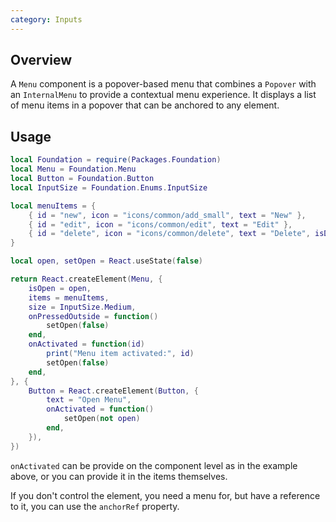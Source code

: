 ```yaml
---
category: Inputs
---
```


## Overview

A `Menu` component is a popover-based menu that combines a `Popover` with an `InternalMenu` to provide a contextual menu experience. It displays a list of menu items in a popover that can be anchored to any element.

## Usage

```lua
local Foundation = require(Packages.Foundation)
local Menu = Foundation.Menu
local Button = Foundation.Button
local InputSize = Foundation.Enums.InputSize

local menuItems = {
	{ id = "new", icon = "icons/common/add_small", text = "New" },
	{ id = "edit", icon = "icons/common/edit", text = "Edit" },
	{ id = "delete", icon = "icons/common/delete", text = "Delete", isDisabled = true },
}

local open, setOpen = React.useState(false)

return React.createElement(Menu, {
	isOpen = open,
	items = menuItems,
	size = InputSize.Medium,
	onPressedOutside = function()
		setOpen(false)
	end,
	onActivated = function(id)
		print("Menu item activated:", id)
		setOpen(false)
	end,
}, {
	Button = React.createElement(Button, {
		text = "Open Menu",
		onActivated = function()
			setOpen(not open)
		end,
	}),
})
```

`onActivated` can be provide on the component level as in the example above, or you can provide it in the items themselves.

If you don't control the element, you need a menu for, but have a reference to it, you can use the `anchorRef` property. 
